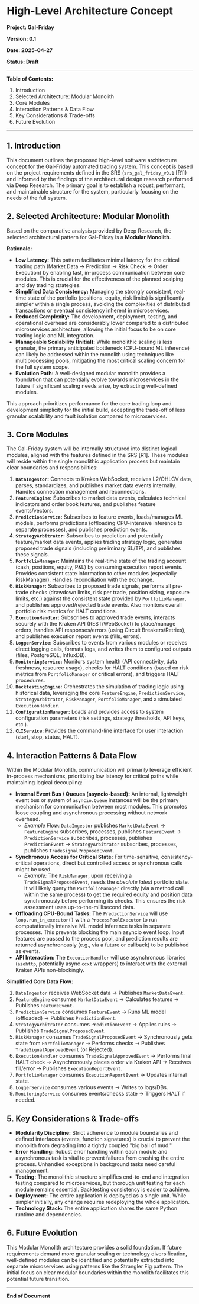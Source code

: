 # High-Level Architecture Concept

**Project: Gal-Friday**

**Version: 0.1**

**Date: 2025-04-27**

**Status: Draft**

---

**Table of Contents:**

1.  Introduction
2.  Selected Architecture: Modular Monolith
3.  Core Modules
4.  Interaction Patterns & Data Flow
5.  Key Considerations & Trade-offs
6.  Future Evolution

---

## 1. Introduction

This document outlines the proposed high-level software architecture concept for the Gal-Friday automated trading system. This concept is based on the project requirements defined in the SRS (`srs_gal_friday_v0.1` [R1]) and informed by the findings of the architectural design research performed via Deep Research. The primary goal is to establish a robust, performant, and maintainable structure for the system, particularly focusing on the needs of the full system.

## 2. Selected Architecture: Modular Monolith

Based on the comparative analysis provided by Deep Research, the selected architectural pattern for Gal-Friday is a **Modular Monolith**.

**Rationale:**

* **Low Latency:** This pattern facilitates minimal latency for the critical trading path (Market Data -> Prediction -> Risk Check -> Order Execution) by enabling fast, in-process communication between core modules. This is crucial for the effectiveness of the planned scalping and day trading strategies.
* **Simplified Data Consistency:** Managing the strongly consistent, real-time state of the portfolio (positions, equity, risk limits) is significantly simpler within a single process, avoiding the complexities of distributed transactions or eventual consistency inherent in microservices.
* **Reduced Complexity:** The development, deployment, testing, and operational overhead are considerably lower compared to a distributed microservices architecture, allowing the initial focus to be on core trading logic and ML integration.
* **Manageable Scalability (Initial):** While monolithic scaling is less granular, the primary anticipated bottleneck (CPU-bound ML inference) can likely be addressed within the monolith using techniques like multiprocessing pools, mitigating the most critical scaling concern for the full system scope.
* **Evolution Path:** A well-designed modular monolith provides a foundation that can potentially evolve towards microservices in the future if significant scaling needs arise, by extracting well-defined modules.

This approach prioritizes performance for the core trading loop and development simplicity for the initial build, accepting the trade-off of less granular scalability and fault isolation compared to microservices.

## 3. Core Modules

The Gal-Friday system will be internally structured into distinct logical modules, aligned with the features defined in the SRS [R1]. These modules will reside within the single monolithic application process but maintain clear boundaries and responsibilities:

1.  **`DataIngestor`:** Connects to Kraken WebSocket, receives L2/OHLCV data, parses, standardizes, and publishes market data events internally. Handles connection management and reconnections.
2.  **`FeatureEngine`:** Subscribes to market data events, calculates technical indicators and order book features, and publishes feature events/vectors.
3.  **`PredictionService`:** Subscribes to feature events, loads/manages ML models, performs predictions (offloading CPU-intensive inference to separate processes), and publishes prediction events.
4.  **`StrategyArbitrator`:** Subscribes to prediction and potentially feature/market data events, applies trading strategy logic, generates proposed trade signals (including preliminary SL/TP), and publishes these signals.
5.  **`PortfolioManager`:** Maintains the real-time state of the trading account (cash, positions, equity, P&L) by consuming execution report events. Provides consistent state information to other modules (especially RiskManager). Handles reconciliation with the exchange.
6.  **`RiskManager`:** Subscribes to proposed trade signals, performs all pre-trade checks (drawdown limits, risk per trade, position sizing, exposure limits, etc.) against the consistent state provided by `PortfolioManager`, and publishes approved/rejected trade events. Also monitors overall portfolio risk metrics for HALT conditions.
7.  **`ExecutionHandler`:** Subscribes to approved trade events, interacts securely with the Kraken API (REST/WebSocket) to place/manage orders, handles API responses/errors (using Circuit Breakers/Retries), and publishes execution report events (fills, errors).
8.  **`LoggerService`:** Subscribes to events from various modules or receives direct logging calls, formats logs, and writes them to configured outputs (files, PostgreSQL, InfluxDB).
9.  **`MonitoringService`:** Monitors system health (API connectivity, data freshness, resource usage), checks for HALT conditions (based on risk metrics from `PortfolioManager` or critical errors), and triggers HALT procedures.
10. **`BacktestingEngine`:** Orchestrates the simulation of trading logic using historical data, leveraging the core `FeatureEngine`, `PredictionService`, `StrategyArbitrator`, `RiskManager`, `PortfolioManager`, and a simulated `ExecutionHandler`.
11. **`ConfigurationManager`:** Loads and provides access to system configuration parameters (risk settings, strategy thresholds, API keys, etc.).
12. **`CLIService`:** Provides the command-line interface for user interaction (start, stop, status, HALT).

## 4. Interaction Patterns & Data Flow

Within the Modular Monolith, communication will primarily leverage efficient in-process mechanisms, prioritizing low latency for critical paths while maintaining logical decoupling:

* **Internal Event Bus / Queues (asyncio-based):** An internal, lightweight event bus or system of `asyncio.Queue` instances will be the primary mechanism for communication between most modules. This promotes loose coupling and asynchronous processing without network overhead.
    * *Example Flow:* `DataIngestor` publishes `MarketDataEvent` -> `FeatureEngine` subscribes, processes, publishes `FeatureEvent` -> `PredictionService` subscribes, processes, publishes `PredictionEvent` -> `StrategyArbitrator` subscribes, processes, publishes `TradeSignalProposedEvent`.
* **Synchronous Access for Critical State:** For time-sensitive, consistency-critical operations, direct but controlled access or synchronous calls might be used.
    * *Example:* The `RiskManager`, upon receiving a `TradeSignalProposedEvent`, needs the *absolute latest* portfolio state. It will likely query the `PortfolioManager` directly (via a method call within the same process) to get the required equity and position data synchronously before performing its checks. This ensures the risk assessment uses up-to-the-millisecond data.
* **Offloading CPU-Bound Tasks:** The `PredictionService` will use `loop.run_in_executor()` with a `ProcessPoolExecutor` to run computationally intensive ML model inference tasks in separate processes. This prevents blocking the main asyncio event loop. Input features are passed to the process pool, and prediction results are returned asynchronously (e.g., via a future or callback) to be published as events.
* **API Interaction:** The `ExecutionHandler` will use asynchronous libraries (`aiohttp`, potentially async `ccxt` wrappers) to interact with the external Kraken APIs non-blockingly.

**Simplified Core Data Flow:**

1.  `DataIngestor` receives WebSocket data -> Publishes `MarketDataEvent`.
2.  `FeatureEngine` consumes `MarketDataEvent` -> Calculates features -> Publishes `FeatureEvent`.
3.  `PredictionService` consumes `FeatureEvent` -> Runs ML model (offloaded) -> Publishes `PredictionEvent`.
4.  `StrategyArbitrator` consumes `PredictionEvent` -> Applies rules -> Publishes `TradeSignalProposedEvent`.
5.  `RiskManager` consumes `TradeSignalProposedEvent` -> Synchronously gets state from `PortfolioManager` -> Performs checks -> Publishes `TradeSignalApprovedEvent` (or Rejected).
6.  `ExecutionHandler` consumes `TradeSignalApprovedEvent` -> Performs final HALT check -> Asynchronously places order via Kraken API -> Receives fill/error -> Publishes `ExecutionReportEvent`.
7.  `PortfolioManager` consumes `ExecutionReportEvent` -> Updates internal state.
8.  `LoggerService` consumes various events -> Writes to logs/DBs.
9.  `MonitoringService` consumes events/checks state -> Triggers HALT if needed.

## 5. Key Considerations & Trade-offs

* **Modularity Discipline:** Strict adherence to module boundaries and defined interfaces (events, function signatures) is crucial to prevent the monolith from degrading into a tightly coupled "big ball of mud."
* **Error Handling:** Robust error handling within each module and asynchronous task is vital to prevent failures from crashing the entire process. Unhandled exceptions in background tasks need careful management.
* **Testing:** The monolithic structure simplifies end-to-end and integration testing compared to microservices, but thorough unit testing for each module remains essential. Backtesting consistency is easier to achieve.
* **Deployment:** The entire application is deployed as a single unit. While simpler initially, any change requires redeploying the whole application.
* **Technology Stack:** The entire application shares the same Python runtime and dependencies.

## 6. Future Evolution

This Modular Monolith architecture provides a solid foundation. If future requirements demand more granular scaling or technology diversification, well-defined modules can be identified and potentially extracted into separate microservices using patterns like the Strangler Fig pattern. The initial focus on clear modular boundaries within the monolith facilitates this potential future transition.

---
**End of Document**
